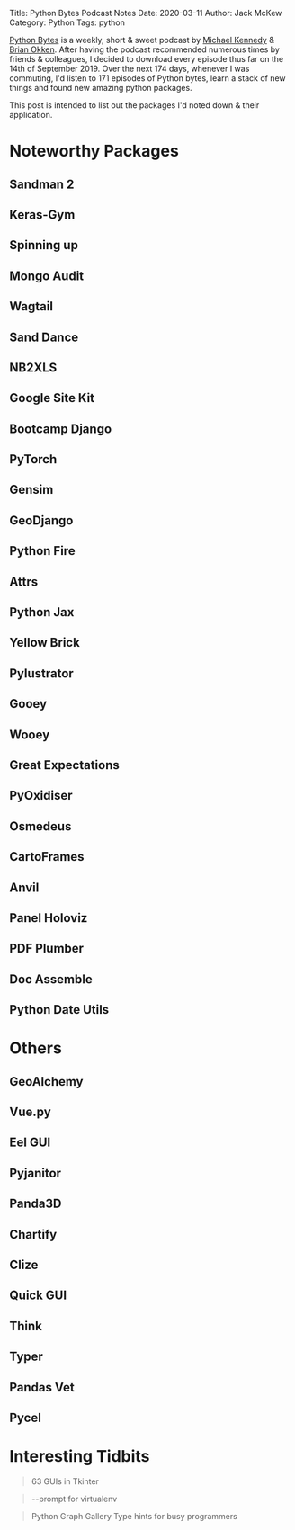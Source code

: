 Title: Python Bytes Podcast Notes
Date: 2020-03-11
Author: Jack McKew
Category: Python
Tags: python

[Python Bytes](https://pythonbytes.fm/) is a weekly, short & sweet podcast by [Michael Kennedy](https://twitter.com/mkennedy) & [Brian Okken](https://twitter.com/brianokken). After having the podcast recommended numerous times by friends & colleagues, I decided to download every episode thus far on the 14th of September 2019. Over the next 174 days, whenever I was commuting, I'd listen to 171 episodes of Python bytes, learn a stack of new things and found new amazing python packages.

This post is intended to list out the packages I'd noted down & their application.

# Noteworthy Packages

## Sandman 2

## Keras-Gym

## Spinning up

## Mongo Audit

## Wagtail

## Sand Dance

## NB2XLS

## Google Site Kit

## Bootcamp Django

## PyTorch

## Gensim

## GeoDjango

## Python Fire

## Attrs

## Python Jax

## Yellow Brick

## Pylustrator

## Gooey

## Wooey

## Great Expectations

## PyOxidiser

## Osmedeus

## CartoFrames

## Anvil

## Panel Holoviz

## PDF Plumber

## Doc Assemble

## Python Date Utils

# Others

## GeoAlchemy

## Vue.py

##

## Eel GUI

## Pyjanitor

## Panda3D

## Chartify

## Clize

## Quick GUI

## Think

## Typer

## Pandas Vet

## Pycel

# Interesting Tidbits

> 63 GUIs in Tkinter

> --prompt for virtualenv

> Python Graph Gallery
> Type hints for busy programmers